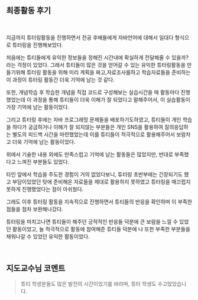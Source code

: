 
## 최종활동 후기  

<br>

지금까지 튜터링활동을 진행하면서 전공 후배들에게 자바언어에 대해서 일대다 형식으로 튜터링을 진행해보았다.   

처음에는 튜티들에게 유익한 정보들을 정해진 시간내에 확실하게 전달해줄 수 있을까?라는 걱정이 있었다. 그래서 튜티들이 많은 것을 얻어갈 수 있는 유익한 튜터링활동을 만들기위해 튜터링 활동을 위해 미리 계획을 짜고,자료조사를하고 학습자료들을 준비하는 이 과정이 튜터링 활동간 더욱 기억에 남는 것 같다.   

또한, 개념학습 후 학습한 개념을 직접 코드로 구성해보는 실습시간을 매 활동마다 진행했었는데 이 과정을 통해 튜티들이 더욱 이해가 잘 되었다고 말해주어서, 이 실습활동이 가장 기억에 남는 활동이었다.  

그리고 튜터링 후에는 자바 프로그래밍 문제들을 배포하기도하였고, 튜티들이 개인 학습을 하다가 궁금하거나 이해가 잘 되지않는 부분들은 개인 SNS을 활용하여 질의응답하는 별도의 피드백 시간을 마련했었는데 이를 튜티들이 적극적으로 활용해주어서 보람차고 더욱 기억에 남는 활동이었다.     

위에서 기술한 내용 외에도 만족스럽고 기억에 남는 활동들은 많았지만, 반대로 부족했다고 느껴진 부분들도 있었다.  

타인 앞에서 학습을 주도한 경험이 거의 없었다보니, 튜터링 초반부에는 긴장되기도 했고 부담이있었던 탓에 준비해온 자료들을 제대로 활용하지 못하였고 튜터링을 매끄럽지 못하게 진행했었다는 점이 아쉬웠다.  

그래도 이후 튜터링 활동을 지속적으로 진행하면서 튜티들의 반응을 확인하며 이 부족한 점들을 점차 보완해나갔다.  

튜터링을 마치고나면 튜티들이 해주던 긍적적인 반응들 덕분에 큰 보람을 느낄 수 있었던 활동이었고, 늘 적극적으로 활동에 참여해준 튜티들 덕분에 나 또한 부족한 부분들을 채워나갈 수 있었던 유익한 활동이었다.     
   
<br>

## 지도교수님 코멘트  

> 튜티 학생분들도 많은 발전의 시간이었기를 바라며, 튜터 학생도 수고많았습니다.  

<br>
